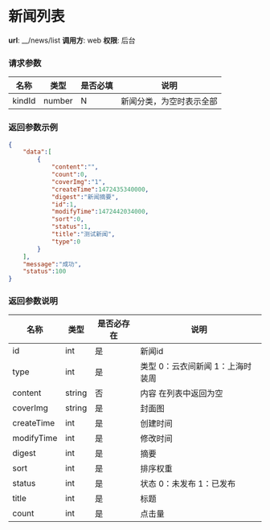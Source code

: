 新闻列表
=======

**url**: __/news/list
**调用方**: web
**权限**: 后台

### 请求参数
|  名称  |  类型  | 是否必填 |           说明           |
|--------|--------|----------|--------------------------|
| kindId | number | N        | 新闻分类，为空时表示全部 |


### 返回参数示例

```json
{
	"data":[
		{
			"content":"",
			"count":0,
			"coverImg":"1",
			"createTime":1472435340000,
			"digest":"新闻摘要",
			"id":1,
			"modifyTime":1472442034000,
			"sort":0,
			"status":1,
			"title":"测试新闻",
			"type":0
		}
	],
	"message":"成功",
	"status":100
}
```
### 返回参数说明
|    名称   |  类型  | 是否必存在 |                  说明                  |
|-----------|--------|------------|----------------------------------------|
| id        | int    | 是         |新闻id								   |
| type      | int    | 是         |类型		0：云衣间新闻 1：上海时装周	   |
| content   | string | 否         |内容	  在列表中返回为空 				   |
| coverImg  | string | 是         |封面图 								   |	
| createTime| int	 | 是         |创建时间								   |
| modifyTime| int    | 是         |修改时间								   |	
| digest    | int    | 是         |摘要									   |
| sort      | int    | 是         |排序权重								   |	
| status    | int    | 是         |状态 0：未发布 1：已发布				   |
| title     | int    | 是         |标题     							   |	
| count     | int    | 是         |点击量								   |				
			 
